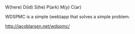 W(here) D(id) S(he) P(ark) M(y) C(ar)

WDSPMC is a simple (web)app that solves a simple problem.

http://jacoblarsen.net/wdspmc/

